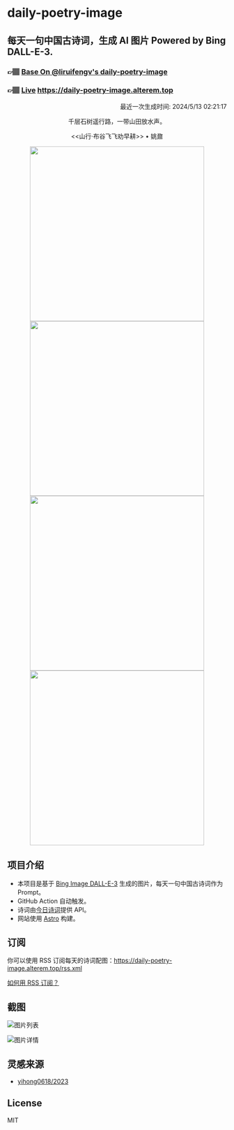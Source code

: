 
# daily-poetry-image

## 每天一句中国古诗词，生成 AI 图片 Powered by Bing DALL-E-3.

### 👉🏽 [Base On @liruifengv's daily-poetry-image](https://github.com/liruifengv/daily-poetry-image)

### 👉🏽 [Live](https://daily-poetry-image.alterem.top/) https://daily-poetry-image.alterem.top

<p align="right">
  最近一次生成时间: 2024/5/13 02:21:17
</p>
<p align="center">
千层石树遥行路，一带山田放水声。
</p>
<p align="center">
<<山行·布谷飞飞劝早耕>> • 姚鼐
</p>
<p align="center">
<img src="https://tse4.mm.bing.net/th/id/OIG3.6XsgTY2QtmCzwF0vQCZN" height="400" width="400" />
<img src="https://tse3.mm.bing.net/th/id/OIG3..gT9EV.uWG1Mae3THxZc" height="400" width="400" />
<img src="https://tse1.mm.bing.net/th/id/OIG3.7DnL0XQouW90t3QHAbY4" height="400" width="400" />
<img src="https://tse2.mm.bing.net/th/id/OIG3.eh7LfTXc7o.cY2KWVjcW" height="400" width="400" />
</p>

## 项目介绍

-   本项目是基于 [Bing Image DALL-E-3](https://www.bing.com/images/create) 生成的图片，每天一句中国古诗词作为 Prompt。
-   GitHub Action 自动触发。
-   诗词由[今日诗词](https://www.jinrishici.com/)提供 API。
-   网站使用 [Astro](https://astro.build) 构建。

## 订阅

你可以使用 RSS 订阅每天的诗词配图：https://daily-poetry-image.alterem.top/rss.xml

[如何用 RSS 订阅？](https://zhuanlan.zhihu.com/p/55026716)

## 截图

![图片列表](./screenshots/Snipaste_2023-12-28_21-00-26.png)

![图片详情](./screenshots/Snipaste_2023-12-28_21-00-53.png)

## 灵感来源

-   [yihong0618/2023](https://github.com/yihong0618/2023)

## License

MIT
